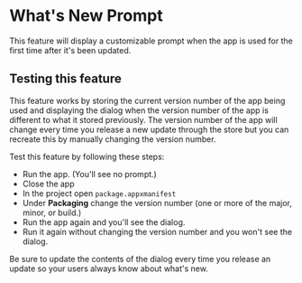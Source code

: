 # What's New Prompt

This feature will display a customizable prompt when the app is used for the first time after it's been updated.

## Testing this feature

This feature works by storing the current version number of the app being used and displaying the dialog when the version number of the app is different to what it stored previously.
The version number of the app will change every time you release a new update through the store but you can recreate this by manually changing the version number.

Test this feature by following these steps:

- Run the app. (You'll see no prompt.)
- Close the  app
- In the project open `package.appxmanifest`
- Under **Packaging** change the version number (one or more of the major, minor, or build.)
- Run the app again and you'll see the dialog.
- Run it again without changing the version number and you won't see the dialog.

Be sure to update the contents of the dialog every time you release an update so your users always know about what's new.
